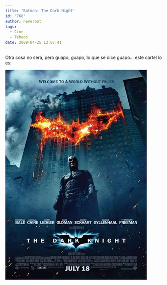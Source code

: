 ```yaml
---
title: 'Batman: The Dark Night'
id: '768'
author: neverbot
tags:
  - Cine
  - Tebeos
date: 2008-04-25 12:07:41
---
```


Otra cosa no será, pero guapo, guapo, lo que se dice guapo... este cartel lo es:

![Batman: The Dark Night](./batman-the-dark-night/batman_the_dark_night.jpg "Batman: The Dark Night")